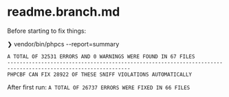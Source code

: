 # readme.branch.md

Before starting to fix things:

❯ vendor/bin/phpcs --report=summary

```
A TOTAL OF 32531 ERRORS AND 0 WARNINGS WERE FOUND IN 67 FILES
--------------------------------------------------------------------------------------------------------------
PHPCBF CAN FIX 28922 OF THESE SNIFF VIOLATIONS AUTOMATICALLY
```

After first run:
`A TOTAL OF 26737 ERRORS WERE FIXED IN 66 FILES`
